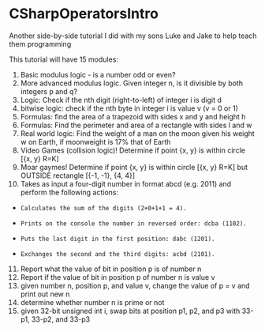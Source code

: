 CSharpOperatorsIntro
====================

Another side-by-side tutorial I did with my sons Luke and Jake to help teach them programming

This tutorial will have 15 modules:

1)  Basic modulus logic - is a number odd or even?
2)  More advanced modulus logic. Given integer n, is it divisible by both integers p and q?
3)  Logic: Check if the nth digit (right-to-left) of integer i is digit d
4)  bitwise logic: check if the nth byte in integer i is value v (v = 0 or 1)
5)  Formulas: find the area of a trapezoid with sides x and y and height h
6)  Formulas: Find the perimeter and area of a rectangle with sides l and w
7)  Real world logic: Find the weight of a man on the moon given his weight w on Earth, if moonweight is 17% that of Earth
8)  Video Games (collision logic)! Determine if point {x, y} is within circle [{x, y} R=K]
9)  Moar gaymes! Determine if point {x, y} is within circle [{x, y} R=K] but OUTSIDE rectangle [{-1, -1}, {4, 4}]
10) Takes as input a four-digit number in format abcd (e.g. 2011) and perform the following actions:
-     Calculates the sum of the digits (2+0+1+1 = 4).
-     Prints on the console the number in reversed order: dcba (1102).
-     Puts the last digit in the first position: dabc (1201).
-     Exchanges the second and the third digits: acbd (2101).
11) Report what the value of bit in position p is of number n
12) Report if the value of bit in position p of number n is value v
13) given number n, position p, and value v, change the value of p = v and print out new n
14) determine whether number n is prime or not
15) given 32-bit unsigned int i, swap bits at position p1, p2, and p3 with 33-p1, 33-p2, and 33-p3
